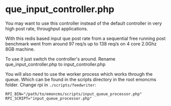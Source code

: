 # que_input_controller.php

You may want to use this controller instead of the default controller in very high post rate, throughput applications.

With this redis based input que post rate from a sequential free running post benchmark went from around 97 req/s up to 138 req/s on 4 core 2.0Ghz 8GB machine.

To use it just switch the controller's around. Rename que_input_controller.php to input_controller.php

You will also need to use the worker process which works through the queue.
Which can be found in the scripts directory in the root emoncms folder. Change rpi in `./scripts/feedwriter`:

```
RPI_BIN="/path/to/emoncms/scripts/input_queue_processor.php"
RPI_SCRIPT="input_queue_processor.php"
```
